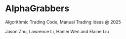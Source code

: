 # AlphaGrabbers
Algorithmic Trading Code, Manual Trading Ideas @ 2025

Jason Zhu, Lawrence Li, Hanlei Wen and Elaine Liu
